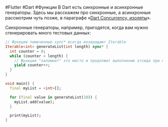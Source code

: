#Flutter #Dart #Функции 
В Dart есть синхронные и асинхронные генераторы. Здесь мы расскажем про синхронные, а асинхронные рассмотрим чуть позже, в параграфе «[Dart Concurrency, изоляты](https://education.yandex.ru/handbook/flutter/article/dart-concurrency-izolyaty)».

Синхронные генераторы, например, пригодятся, когда вам нужно сгенерировать много тестовых данных:
```dart
// Функции помеченные sync* всегда возвращают Iterable
Iterable<int> generateList(int length) sync* {
  int counter = 0;
  while (counter < length) {
    // Функция "запомнит" это место и продолжит выполнение отсюда при последующем вызове
    yield counter++;
  }
}

void main() {
  final myList = <int>[];

  for (final value in generateList(10)) {
    myList.add(value);
  }

  print(myList);
}
```